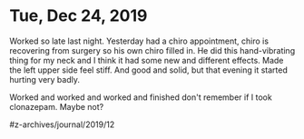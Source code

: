 # Tue, Dec 24, 2019
Worked so late last night. Yesterday had a chiro appointment, chiro is recovering from surgery so his own chiro filled in. He did this hand-vibrating thing for my neck and I think it had some new and different effects. Made the left upper side feel stiff. And good and solid, but that evening it started hurting very badly. 

Worked and worked and worked and finished
don't remember if I took clonazepam. Maybe not? 



#z-archives/journal/2019/12